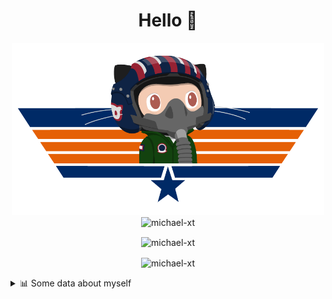 <h1 align="center">Hello 👋</h1>


<p align="center"><img src="https://raw.githubusercontent.com/Michael-xT/Michael-xT/main/.github/topguntocat.png" width=500>
 <br>
<img src="https://komarev.com/ghpvc/?username=michael-xt&style=for-the-badge" alt="michael-xt" /> 
</p>

<p align="center"><img align="center" src="https://github-readme-stats.vercel.app/api/top-langs/?username=michael-xt&layout=compact&theme=dark&show_icons=true" alt="michael-xt" /></p>
<p align="center"><img align="center" src="https://github-readme-stats.vercel.app/api?username=michael-xt&show_icons=true&theme=dark&show_icons=true" alt="michael-xt" /></p>

<details align="left"><summary>📊 Some data about myself</summary>
<p>

<!--START_SECTION:waka-->
![Code Time](http://img.shields.io/badge/Code%20Time-2%2C216%20hrs%2027%20mins-blue)

**🐱 My GitHub Data** 

> 📦 4.2 MB Used in GitHub's Storage 
 > 
> 🏆 27 Contributions in the Year 2024
 > 
> 🚫 Not Opted to Hire
 > 
> 📜 12 Public Repositories 
 > 
> 🔑 33 Private Repositories 
 > 
📅 **I'm Most Productive on Thursday** 

```text
Monday                   139 commits         ████░░░░░░░░░░░░░░░░░░░░░   16.22 % 
Tuesday                  129 commits         ████░░░░░░░░░░░░░░░░░░░░░   15.05 % 
Wednesday                115 commits         ███░░░░░░░░░░░░░░░░░░░░░░   13.42 % 
Thursday                 186 commits         █████░░░░░░░░░░░░░░░░░░░░   21.70 % 
Friday                   78 commits          ██░░░░░░░░░░░░░░░░░░░░░░░   09.10 % 
Saturday                 108 commits         ███░░░░░░░░░░░░░░░░░░░░░░   12.60 % 
Sunday                   102 commits         ███░░░░░░░░░░░░░░░░░░░░░░   11.90 % 
```


📊 **This Week I Spent My Time On** 

```text
🕑︎ Time Zone: Europe/Bucharest

🔥 Editors: 
VS Code                  28 hrs 7 mins       █████████████████████████   100.00 % 

💻 Operating System: 
Mac                      25 hrs 45 mins      ███████████████████████░░   91.55 % 
Windows                  2 hrs 22 mins       ██░░░░░░░░░░░░░░░░░░░░░░░   08.45 % 
```

**Timeline**

![Lines of Code chart](https://raw.githubusercontent.com/Michael-xT/Michael-xT/main/assets/bar_graph.png)


 Last Updated on 03/09/2024 00:52:50 UTC
<!--END_SECTION:waka-->
</p>
